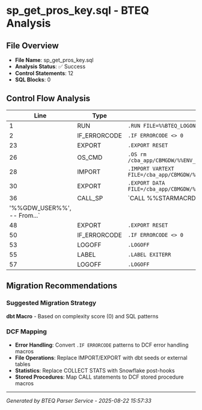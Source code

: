 # sp_get_pros_key.sql - BTEQ Analysis

## File Overview
- **File Name**: sp_get_pros_key.sql
- **Analysis Status**: ✅ Success
- **Control Statements**: 12
- **SQL Blocks**: 0

## Control Flow Analysis

| Line | Type | Statement |
|------|------|-----------|
| 1 | RUN | `.RUN FILE=%%BTEQ_LOGON_SCRIPT%%` |
| 2 | IF_ERRORCODE | `.IF ERRORCODE <> 0    THEN .GOTO EXITERR` |
| 23 | EXPORT | `.EXPORT RESET` |
| 26 | OS_CMD | `.OS rm /cba_app/CBMGDW/%%ENV_C%%/schedule/%%STRM_C%%_%%TBSHORT%%PROS_KEY.txt` |
| 28 | IMPORT | `.IMPORT VARTEXT FILE=/cba_app/CBMGDW/%%ENV_C%%/schedule/%%STRM_C%%_BTCH_KEY.txt` |
| 30 | EXPORT | `.EXPORT DATA FILE=/cba_app/CBMGDW/%%ENV_C%%/schedule/%%STRM_C%%_%%TBSHORT%%PROS_...` |
| 36 | CALL_SP | `CALL %%STARMACRDB%%.SP_GET_PROS_KEY(        
  '%%GDW_USER%%',           -- From...` |
| 48 | EXPORT | `.EXPORT RESET` |
| 50 | IF_ERRORCODE | `.IF ERRORCODE <> 0    THEN .GOTO EXITERR` |
| 53 | LOGOFF | `.LOGOFF` |
| 55 | LABEL | `.LABEL EXITERR` |
| 57 | LOGOFF | `.LOGOFF` |
## Migration Recommendations

### Suggested Migration Strategy
**dbt Macro** - Based on complexity score (0) and SQL patterns

### DCF Mapping
- **Error Handling**: Convert `.IF ERRORCODE` patterns to DCF error handling macros
- **File Operations**: Replace IMPORT/EXPORT with dbt seeds or external tables
- **Statistics**: Replace COLLECT STATS with Snowflake post-hooks
- **Stored Procedures**: Map CALL statements to DCF stored procedure macros

---

*Generated by BTEQ Parser Service - 2025-08-22 15:57:33*
